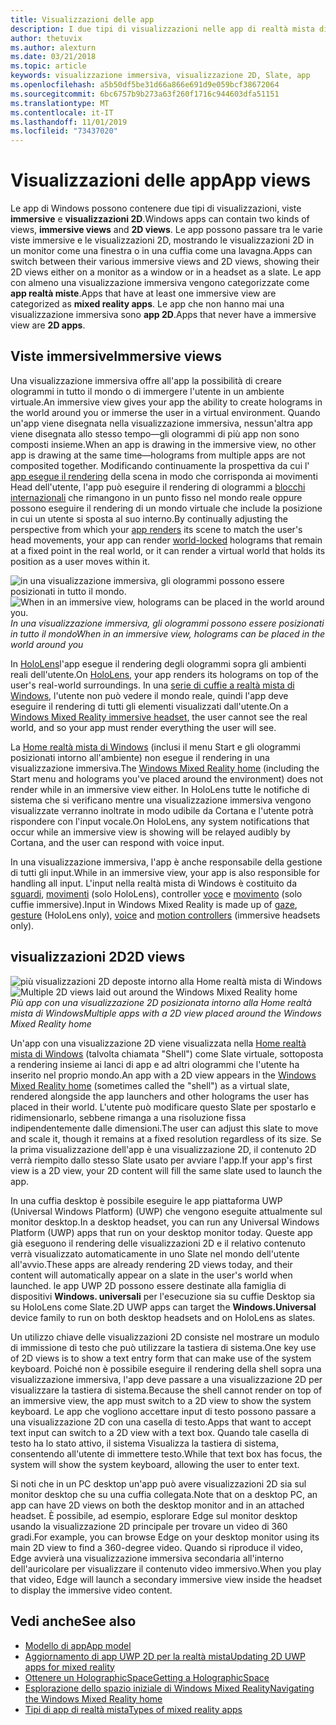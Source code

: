 ```yaml
---
title: Visualizzazioni delle app
description: I due tipi di visualizzazioni nelle app di realtà mista di Windows sono viste immersive e visualizzazioni 2D.
author: thetuvix
ms.author: alexturn
ms.date: 03/21/2018
ms.topic: article
keywords: visualizzazione immersiva, visualizzazione 2D, Slate, app
ms.openlocfilehash: a5b50df5be31d66a866e691d9e059bcf38672064
ms.sourcegitcommit: 6bc6757b9b273a63f260f1716c944603dfa51151
ms.translationtype: MT
ms.contentlocale: it-IT
ms.lasthandoff: 11/01/2019
ms.locfileid: "73437020"
---
```

# <a name="app-views"></a><span data-ttu-id="abee1-104">Visualizzazioni delle app</span><span class="sxs-lookup"><span data-stu-id="abee1-104">App views</span></span>

<span data-ttu-id="abee1-105">Le app di Windows possono contenere due tipi di visualizzazioni, viste **immersive** e **visualizzazioni 2D**.</span><span class="sxs-lookup"><span data-stu-id="abee1-105">Windows apps can contain two kinds of views, **immersive views** and **2D views**.</span></span> <span data-ttu-id="abee1-106">Le app possono passare tra le varie viste immersive e le visualizzazioni 2D, mostrando le visualizzazioni 2D in un monitor come una finestra o in una cuffia come una lavagna.</span><span class="sxs-lookup"><span data-stu-id="abee1-106">Apps can switch between their various immersive views and 2D views, showing their 2D views either on a monitor as a window or in a headset as a slate.</span></span> <span data-ttu-id="abee1-107">Le app con almeno una visualizzazione immersiva vengono categorizzate come **app realtà miste**.</span><span class="sxs-lookup"><span data-stu-id="abee1-107">Apps that have at least one immersive view are categorized as **mixed reality apps**.</span></span> <span data-ttu-id="abee1-108">Le app che non hanno mai una visualizzazione immersiva sono **app 2D**.</span><span class="sxs-lookup"><span data-stu-id="abee1-108">Apps that never have a immersive view are **2D apps**.</span></span>

## <a name="immersive-views"></a><span data-ttu-id="abee1-109">Viste immersive</span><span class="sxs-lookup"><span data-stu-id="abee1-109">Immersive views</span></span>

<span data-ttu-id="abee1-110">Una visualizzazione immersiva offre all'app la possibilità di creare ologrammi in tutto il mondo o di immergere l'utente in un ambiente virtuale.</span><span class="sxs-lookup"><span data-stu-id="abee1-110">An immersive view gives your app the ability to create holograms in the world around you or immerse the user in a virtual environment.</span></span> <span data-ttu-id="abee1-111">Quando un'app viene disegnata nella visualizzazione immersiva, nessun'altra app viene disegnata allo stesso tempo&mdash;gli ologrammi di più app non sono composti insieme.</span><span class="sxs-lookup"><span data-stu-id="abee1-111">When an app is drawing in the immersive view, no other app is drawing at the same time&mdash;holograms from multiple apps are not composited together.</span></span> <span data-ttu-id="abee1-112">Modificando continuamente la prospettiva da cui l' [app esegue il rendering](rendering.md) della scena in modo che corrisponda ai movimenti Head dell'utente, l'app può eseguire il rendering di ologrammi a [blocchi internazionali](coordinate-systems.md) che rimangono in un punto fisso nel mondo reale oppure possono eseguire il rendering di un mondo virtuale che include la posizione in cui un utente si sposta al suo interno.</span><span class="sxs-lookup"><span data-stu-id="abee1-112">By continually adjusting the perspective from which your [app renders](rendering.md) its scene to match the user's head movements, your app can render [world-locked](coordinate-systems.md) holograms that remain at a fixed point in the real world, or it can render a virtual world that holds its position as a user moves within it.</span></span>

<span data-ttu-id="abee1-113">![in una visualizzazione immersiva, gli ologrammi possono essere posizionati in tutto il mondo.](images/designoverview-940px.jpg)</span><span class="sxs-lookup"><span data-stu-id="abee1-113">![When in an immersive view, holograms can be placed in the world around you.](images/designoverview-940px.jpg)</span></span><br>
<span data-ttu-id="abee1-114">*In una visualizzazione immersiva, gli ologrammi possono essere posizionati in tutto il mondo*</span><span class="sxs-lookup"><span data-stu-id="abee1-114">*When in an immersive view, holograms can be placed in the world around you*</span></span>

<span data-ttu-id="abee1-115">In [HoloLens](hololens-hardware-details.md)l'app esegue il rendering degli ologrammi sopra gli ambienti reali dell'utente.</span><span class="sxs-lookup"><span data-stu-id="abee1-115">On [HoloLens](hololens-hardware-details.md), your app renders its holograms on top of the user's real-world surroundings.</span></span> <span data-ttu-id="abee1-116">In una [serie di cuffie a realtà mista di Windows](immersive-headset-hardware-details.md), l'utente non può vedere il mondo reale, quindi l'app deve eseguire il rendering di tutti gli elementi visualizzati dall'utente.</span><span class="sxs-lookup"><span data-stu-id="abee1-116">On a [Windows Mixed Reality immersive headset](immersive-headset-hardware-details.md), the user cannot see the real world, and so your app must render everything the user will see.</span></span>

<span data-ttu-id="abee1-117">La [Home realtà mista di Windows](navigating-the-windows-mixed-reality-home.md) (inclusi il menu Start e gli ologrammi posizionati intorno all'ambiente) non esegue il rendering in una visualizzazione immersiva.</span><span class="sxs-lookup"><span data-stu-id="abee1-117">The [Windows Mixed Reality home](navigating-the-windows-mixed-reality-home.md) (including the Start menu and holograms you've placed around the environment) does not render while in an immersive view either.</span></span> <span data-ttu-id="abee1-118">In HoloLens tutte le notifiche di sistema che si verificano mentre una visualizzazione immersiva vengono visualizzate verranno inoltrate in modo udibile da Cortana e l'utente potrà rispondere con l'input vocale.</span><span class="sxs-lookup"><span data-stu-id="abee1-118">On HoloLens, any system notifications that occur while an immersive view is showing will be relayed audibly by Cortana, and the user can respond with voice input.</span></span>

<span data-ttu-id="abee1-119">In una visualizzazione immersiva, l'app è anche responsabile della gestione di tutti gli input.</span><span class="sxs-lookup"><span data-stu-id="abee1-119">While in an immersive view, your app is also responsible for handling all input.</span></span> <span data-ttu-id="abee1-120">L'input nella realtà mista di Windows è costituito da [sguardi](gaze-and-commit.md), [movimenti](gaze-and-commit.md#composite-gestures) (solo HoloLens), controller [voce](voice-input.md) e [movimento](motion-controllers.md) (solo cuffie immersive).</span><span class="sxs-lookup"><span data-stu-id="abee1-120">Input in Windows Mixed Reality is made up of [gaze](gaze-and-commit.md), [gesture](gaze-and-commit.md#composite-gestures) (HoloLens only), [voice](voice-input.md) and [motion controllers](motion-controllers.md) (immersive headsets only).</span></span>

## <a name="2d-views"></a><span data-ttu-id="abee1-121">visualizzazioni 2D</span><span class="sxs-lookup"><span data-stu-id="abee1-121">2D views</span></span>

<span data-ttu-id="abee1-122">![più visualizzazioni 2D deposte intorno alla Home realtà mista di Windows](images/teleportation-940px.png)</span><span class="sxs-lookup"><span data-stu-id="abee1-122">![Multiple 2D views laid out around the Windows Mixed Reality home](images/teleportation-940px.png)</span></span><br>
<span data-ttu-id="abee1-123">*Più app con una visualizzazione 2D posizionata intorno alla Home realtà mista di Windows*</span><span class="sxs-lookup"><span data-stu-id="abee1-123">*Multiple apps with a 2D view placed around the Windows Mixed Reality home*</span></span>

<span data-ttu-id="abee1-124">Un'app con una visualizzazione 2D viene visualizzata nella [Home realtà mista di Windows](navigating-the-windows-mixed-reality-home.md) (talvolta chiamata "Shell") come Slate virtuale, sottoposta a rendering insieme ai lanci di app e ad altri ologrammi che l'utente ha inserito nel proprio mondo.</span><span class="sxs-lookup"><span data-stu-id="abee1-124">An app with a 2D view appears in the [Windows Mixed Reality home](navigating-the-windows-mixed-reality-home.md) (sometimes called the "shell") as a virtual slate, rendered alongside the app launchers and other holograms the user has placed in their world.</span></span> <span data-ttu-id="abee1-125">L'utente può modificare questo Slate per spostarlo e ridimensionarlo, sebbene rimanga a una risoluzione fissa indipendentemente dalle dimensioni.</span><span class="sxs-lookup"><span data-stu-id="abee1-125">The user can adjust this slate to move and scale it, though it remains at a fixed resolution regardless of its size.</span></span> <span data-ttu-id="abee1-126">Se la prima visualizzazione dell'app è una visualizzazione 2D, il contenuto 2D verrà riempito dallo stesso Slate usato per avviare l'app.</span><span class="sxs-lookup"><span data-stu-id="abee1-126">If your app's first view is a 2D view, your 2D content will fill the same slate used to launch the app.</span></span>

<span data-ttu-id="abee1-127">In una cuffia desktop è possibile eseguire le app piattaforma UWP (Universal Windows Platform) (UWP) che vengono eseguite attualmente sul monitor desktop.</span><span class="sxs-lookup"><span data-stu-id="abee1-127">In a desktop headset, you can run any Universal Windows Platform (UWP) apps that run on your desktop monitor today.</span></span> <span data-ttu-id="abee1-128">Queste app già eseguono il rendering delle visualizzazioni 2D e il relativo contenuto verrà visualizzato automaticamente in uno Slate nel mondo dell'utente all'avvio.</span><span class="sxs-lookup"><span data-stu-id="abee1-128">These apps are already rendering 2D views today, and their content will automatically appear on a slate in the user's world when launched.</span></span> <span data-ttu-id="abee1-129">le app UWP 2D possono essere destinate alla famiglia di dispositivi **Windows. universali** per l'esecuzione sia su cuffie Desktop sia su HoloLens come Slate.</span><span class="sxs-lookup"><span data-stu-id="abee1-129">2D UWP apps can target the **Windows.Universal** device family to run on both desktop headsets and on HoloLens as slates.</span></span>

<span data-ttu-id="abee1-130">Un utilizzo chiave delle visualizzazioni 2D consiste nel mostrare un modulo di immissione di testo che può utilizzare la tastiera di sistema.</span><span class="sxs-lookup"><span data-stu-id="abee1-130">One key use of 2D views is to show a text entry form that can make use of the system keyboard.</span></span> <span data-ttu-id="abee1-131">Poiché non è possibile eseguire il rendering della shell sopra una visualizzazione immersiva, l'app deve passare a una visualizzazione 2D per visualizzare la tastiera di sistema.</span><span class="sxs-lookup"><span data-stu-id="abee1-131">Because the shell cannot render on top of an immersive view, the app must switch to a 2D view to show the system keyboard.</span></span> <span data-ttu-id="abee1-132">Le app che vogliono accettare input di testo possono passare a una visualizzazione 2D con una casella di testo.</span><span class="sxs-lookup"><span data-stu-id="abee1-132">Apps that want to accept text input can switch to a 2D view with a text box.</span></span> <span data-ttu-id="abee1-133">Quando tale casella di testo ha lo stato attivo, il sistema Visualizza la tastiera di sistema, consentendo all'utente di immettere testo.</span><span class="sxs-lookup"><span data-stu-id="abee1-133">While that text box has focus, the system will show the system keyboard, allowing the user to enter text.</span></span>

<span data-ttu-id="abee1-134">Si noti che in un PC desktop un'app può avere visualizzazioni 2D sia sul monitor desktop che su una cuffia collegata.</span><span class="sxs-lookup"><span data-stu-id="abee1-134">Note that on a desktop PC, an app can have 2D views on both the desktop monitor and in an attached headset.</span></span> <span data-ttu-id="abee1-135">È possibile, ad esempio, esplorare Edge sul monitor desktop usando la visualizzazione 2D principale per trovare un video di 360 gradi.</span><span class="sxs-lookup"><span data-stu-id="abee1-135">For example, you can browse Edge on your desktop monitor using its main 2D view to find a 360-degree video.</span></span> <span data-ttu-id="abee1-136">Quando si riproduce il video, Edge avvierà una visualizzazione immersiva secondaria all'interno dell'auricolare per visualizzare il contenuto video immersivo.</span><span class="sxs-lookup"><span data-stu-id="abee1-136">When you play that video, Edge will launch a secondary immersive view inside the headset to display the immersive video content.</span></span>

## <a name="see-also"></a><span data-ttu-id="abee1-137">Vedi anche</span><span class="sxs-lookup"><span data-stu-id="abee1-137">See also</span></span>

* [<span data-ttu-id="abee1-138">Modello di app</span><span class="sxs-lookup"><span data-stu-id="abee1-138">App model</span></span>](app-model.md)
* [<span data-ttu-id="abee1-139">Aggiornamento di app UWP 2D per la realtà mista</span><span class="sxs-lookup"><span data-stu-id="abee1-139">Updating 2D UWP apps for mixed reality</span></span>](building-2d-apps.md)
* [<span data-ttu-id="abee1-140">Ottenere un HolographicSpace</span><span class="sxs-lookup"><span data-stu-id="abee1-140">Getting a HolographicSpace</span></span>](getting-a-holographicspace.md)
* [<span data-ttu-id="abee1-141">Esplorazione dello spazio iniziale di Windows Mixed Reality</span><span class="sxs-lookup"><span data-stu-id="abee1-141">Navigating the Windows Mixed Reality home</span></span>](navigating-the-windows-mixed-reality-home.md)
* [<span data-ttu-id="abee1-142">Tipi di app di realtà mista</span><span class="sxs-lookup"><span data-stu-id="abee1-142">Types of mixed reality apps</span></span>](types-of-mixed-reality-apps.md)
